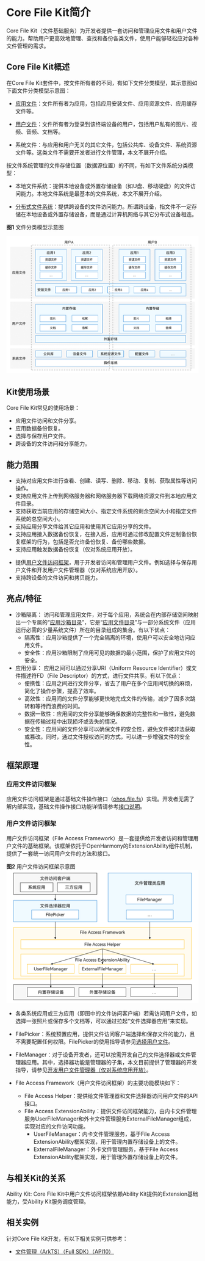 # Core File Kit简介

Core File Kit（文件基础服务）为开发者提供一套访问和管理应用文件和用户文件的能力。帮助用户更高效地管理、查找和备份各类文件，使用户能够轻松应对各种文件管理的需求。

## Core File Kit概述

在Core File Kit套件中，按文件所有者的不同，有如下文件分类模型，其示意图如下面文件分类模型示意图：

- [应用文件](app-file-overview.md)：文件所有者为应用，包括应用安装文件、应用资源文件、应用缓存文件等。

- [用户文件](user-file-overview.md)：文件所有者为登录到该终端设备的用户，包括用户私有的图片、视频、音频、文档等。

- 系统文件：与应用和用户无关的其它文件，包括公共库、设备文件、系统资源文件等。这类文件不需要开发者进行文件管理，本文不展开介绍。

按文件系统管理的文件存储位置（数据源位置）的不同，有如下文件系统分类模型：

- 本地文件系统：提供本地设备或外置存储设备（如U盘、移动硬盘）的文件访问能力。本地文件系统是最基本的文件系统，本文不展开介绍。

- [分布式文件系统](distributed-fs-overview.md)：提供跨设备的文件访问能力。所谓跨设备，指文件不一定存储在本地设备或外置存储设备，而是通过计算机网络与其它分布式设备相连。

**图1** 文件分类模型示意图

![File classification model](figures/file-classification-model.png)

## Kit使用场景

Core File Kit常见的使用场景：

- 应用文件访问和文件分享。
- 应用数据备份恢复。
- 选择与保存用户文件。
- 跨设备的文件访问和分享能力。

## 能力范围

- 支持对应用文件进行查看、创建、读写、删除、移动、复制、获取属性等访问操作。
- 支持应用文件上传到网络服务器和网络服务器下载网络资源文件到本地应用文件目录。
- 支持获取当前应用的存储空间大小、指定文件系统的剩余空间大小和指定文件系统的总空间大小。
- 支持应用分享文件给其它应用和使用其它应用分享的文件。
- 支持应用接入数据备份恢复，在接入后，应用可通过修改配置文件定制备份恢复框架的行为，包括是否允许备份恢复、备份哪些数据。<!--Del-->
- 支持应用触发数据备份恢复（仅对系统应用开放）。
<!--DelEnd-->
- 提供[用户文件访问框架](#用户文件访问框架)，用于开发者访问和管理用户文件。例如选择与保存用户文件<!--Del-->和开发用户文件管理器（仅对系统应用开放）<!--DelEnd-->。
- 支持跨设备的文件访问和拷贝能力。

## 亮点/特征

- 沙箱隔离：
访问和管理应用文件，对于每个应用，系统会在内部存储空间映射出一个专属的“[应用沙箱目录](app-sandbox-directory.md#应用沙箱目录)”，它是“[应用文件目录](app-sandbox-directory.md#应用文件目录与应用文件路径)”与一部分系统文件（应用运行必需的少量系统文件）所在的目录组成的集合。有以下优点：
  - 隔离性：应用沙箱提供了一个完全隔离的环境，使用户可以安全地访问应用文件。
  - 安全性：应用沙箱限制了应用可见的数据的最小范围，保护了应用文件的安全。
- 应用分享：
应用之间可以通过分享URI（Uniform Resource Identifier）或文件描述符FD（File Descriptor）的方式，进行文件共享。有以下优点：
  - 便携性：应用之间进行文件分享，省去了用户在多个应用间切换的麻烦，简化了操作步骤，提高了效率。
  - 高效性：应用间的文件分享能够更快地完成文件的传输，减少了因多次跳转和等待而浪费的时间。
  - 数据一致性：应用间的文件分享能够确保数据的完整性和一致性，避免数据在传输过程中出现损坏或丢失的情况。
  - 安全性：应用间的文件分享可以确保文件的安全性，避免文件被非法获取或篡改。同时，通过文件授权访问的方式，可以进一步增强文件的安全性。

## 框架原理

### 应用文件访问框架

应用文件访问框架是通过基础文件操作接口（[ohos.file.fs](../reference/apis-core-file-kit/js-apis-file-fs.md)）实现。开发者无需了解内部实现，基础文件操作接口功能详情请参考[接口说明](app-file-access.md#接口说明)。

### 用户文件访问框架

用户文件访问框架（File Access Framework）是一套提供给开发者访问和管理用户文件的基础框架。该框架依托于OpenHarmony的ExtensionAbility组件机制，提供了一套统一访问用户文件的方法和接口。

**图2** 用户文件访问框架示意图  
![User file access framework](figures/user-file-access-framework.png)

- 各类系统应用或三方应用（即图中的文件访问客户端）若需访问用户文件，如选择一张照片或保存多个文档等，可以通过拉起“文件选择器应用”来实现。

- FilePicker：系统预置应用，提供文件访问客户端选择和保存文件的能力，且不需要配置任何权限。FilePicker的使用指导请参见[选择用户文件](select-user-file.md)。

- FileManager：对于设备开发者，还可以按需开发自己的文件选择器或文件管理器应用。<!--RP1-->其中，选择器功能是管理器的子集，本文目前提供了管理器的开发指导，请参见[开发用户文件管理器（仅对系统应用开放）](dev-user-file-manager.md)。<!--RP1End-->

- File Access Framework（用户文件访问框架）的主要功能模块如下：
  - File Access Helper：提供给文件管理器和文件选择器访问用户文件的API接口。
  - File Access ExtensionAbility：提供文件访问框架能力，由内卡文件管理服务UserFileManager和外卡文件管理服务ExternalFileManager组成，实现对应的文件访问功能。
    - UserFileManager：内卡文件管理服务，基于File Access ExtensionAbility框架实现，用于管理内置存储设备上的文件。
    - ExternalFileManager：外卡文件管理服务，基于File Access ExtensionAbility框架实现，用于管理外置存储设备上的文件。

## 与相关Kit的关系

Ability Kit: Core File Kit中用户文件访问框架依赖Ability Kit提供的Extension基础能力，受Ability Kit服务调度管理。

## 相关实例

针对Core File Kit开发，有以下相关实例可供参考：

- [文件管理（ArkTS）（Full SDK）（API10）](https://gitee.com/openharmony/applications_app_samples/tree/OpenHarmony-5.0.0-Release/code/BasicFeature/FileManagement/FileManager)
